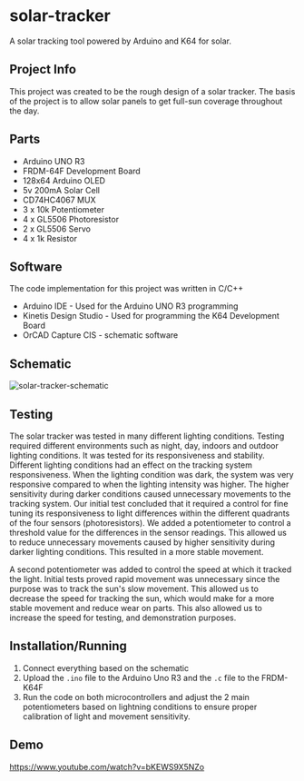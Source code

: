 # solar-tracker
A solar tracking tool powered by Arduino and K64 for solar.

## Project Info
This project was created to be the rough design of a solar tracker. The basis of the project is to allow solar panels to get full-sun coverage throughout the day.

## Parts
* Arduino UNO R3
* FRDM-64F Development Board
* 128x64 Arduino OLED
* 5v 200mA Solar Cell
* CD74HC4067 MUX
* 3 x 10k Potentiometer
* 4 x GL5506 Photoresistor
* 2 x GL5506 Servo
* 4 x 1k Resistor

## Software
The code implementation for this project was written in C/C++
* Arduino IDE - Used for the Arduino UNO R3 programming
* Kinetis Design Studio - Used for programming the K64 Development Board
* OrCAD Capture CIS - schematic software

## Schematic
![solar-tracker-schematic](https://github.com/jshabun/solar-tracker/assets/33816145/e398de7b-c7fa-4998-9e04-3049b586e1ce)


## Testing
The solar tracker was tested in many different lighting conditions.  Testing required different environments such as night, day, indoors and outdoor lighting conditions.  It was tested for its responsiveness and stability.  Different lighting conditions had an effect on the tracking system responsiveness.  When the lighting condition was dark, the system was very responsive compared to when the lighting intensity was higher.  The higher sensitivity during darker conditions caused unnecessary movements to the tracking system.  Our initial test concluded that it required a control for fine tuning its  responsiveness to light differences within the different quadrants of the four sensors (photoresistors).  We added a potentiometer to control a threshold value for the differences in the sensor readings.  This allowed us to reduce unnecessary movements caused by higher sensitivity during darker lighting conditions.  This resulted in a more stable movement.  
	
A second potentiometer was added to control the speed at which it tracked the light.  Initial tests proved rapid movement was unnecessary since the purpose was to track the sun's slow movement.  This allowed us to decrease the speed for tracking the sun, which would make for a more stable movement and reduce wear on parts.  This also allowed us to increase the speed for testing, and demonstration purposes. 

## Installation/Running
1. Connect everything based on the schematic
2. Upload the `.ino` file to the Arduino Uno R3 and the `.c` file to the FRDM-K64F
3. Run the code on both microcontrollers and adjust the 2 main potentiometers based on lightning conditions to ensure proper calibration of light and movement sensitivity.

 ## Demo
 https://www.youtube.com/watch?v=bKEWS9X5NZo
